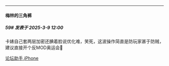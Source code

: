 ﻿
*****

####  梅林的三角裤  
##### 59#       发表于 2025-3-9 12:00

卡婊自己套两层加密还腆着脸说优化难，笑死，这波操作简直是防玩家甚于防贼，建议直接开个反MOD奥运会🏅

[论坛助手,iPhone](https://bbs.saraba1st.com/2b/forum.php?mod=viewthread&amp;tid=2029836)

